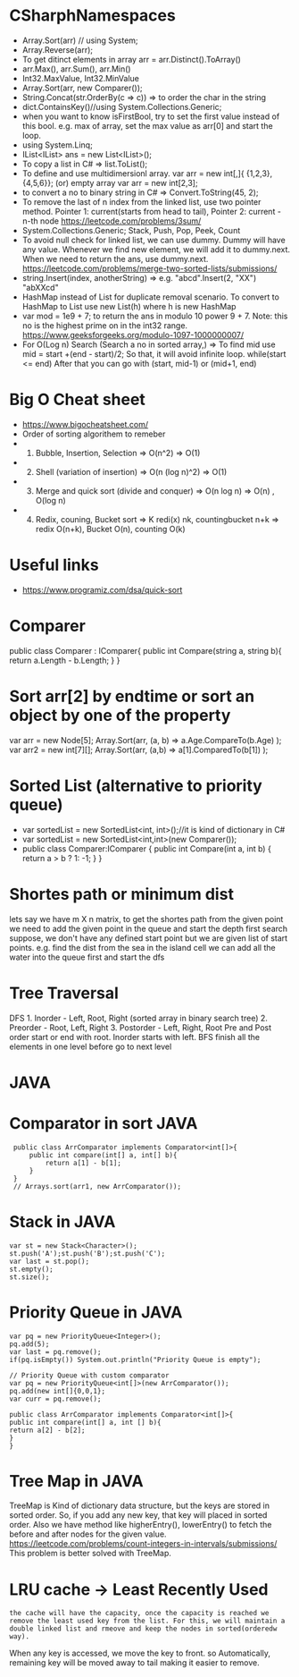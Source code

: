 # CSharphNamespaces
* Array.Sort(arr)    // using System;
* Array.Reverse(arr);
* To get ditinct elements in array arr = arr.Distinct().ToArray()
* arr.Max(), arr.Sum(), arr.Min()
* Int32.MaxValue, Int32.MinValue
* Array.Sort(arr, new Comparer());
* String.Concat(str.OrderBy(c => c)) => to order the char in the string
* dict.ContainsKey()//using System.Collections.Generic;
* when you want to know isFirstBool, try to set the first value instead of this bool. e.g. max of array, set the max value as arr[0] and start the loop.
* using System.Linq;
* IList<IList<int>> ans = new List<IList<int>>();
* To copy a list in C# => list.ToList();
* To define and use multidimersionl array. var arr = new int[,]{ {1,2,3}, {4,5,6}}; (or) empty array var arr = new int[2,3];
* to convert a no to binary string in C# => Convert.ToString(45, 2);
* To remove the last of n index from the linked list, use two pointer method. Pointer 1: current(starts from head to tail), Pointer 2: current - n-th node https://leetcode.com/problems/3sum/
* System.Collections.Generic; Stack<int>, Push, Pop, Peek, Count 
* To avoid null check for linked list, we can use dummy. Dummy will have any value. Whenever we find new element, we will add it to dummy.next. When we need to return the ans, use dummy.next. https://leetcode.com/problems/merge-two-sorted-lists/submissions/
* string.Insert(index, anotherString) => e.g. "abcd".Insert(2, "XX") "abXXcd"
* HashMap<string> instead of List<string> for duplicate removal scenario. To convert to HashMap<string> to List<string> use new List<string>(h) where h is new HashMap<string>
* var mod = 1e9 + 7; to return the ans in modulo 10 power 9 + 7. Note: this no is the highest prime on in the int32 range. https://www.geeksforgeeks.org/modulo-1097-1000000007/
* For O(Log n) Search (Search a no in sorted array,) => To find mid use mid = start +(end - start)/2; So that, it will avoid infinite loop. while(start <= end)
  After that you can go with (start, mid-1) or (mid+1, end)
  
 # Big O Cheat sheet
 * https://www.bigocheatsheet.com/
 * Order of sorting algorithem to remeber
 * 1. Bubble, Insertion, Selection                => O(n^2)                             => O(1)
 * 2. Shell (variation of insertion)              => O(n (log n)^2)                     => O(1)
 * 3. Merge and quick sort (divide and conquer)   => O(n log n)                         => O(n) , O(log n)
 * 4. Redix, couning, Bucket sort                 => K redi(x) nk, countingbucket n+k   => redix O(n+k), Bucket O(n), counting O(k)

  
 # Useful links
  * https://www.programiz.com/dsa/quick-sort

 # Comparer
  public class Comparer : IComparer<string>{
    public int Compare(string a, string b){
      return a.Length - b.Length;
    }
  }
 
 # Sort arr[2] by endtime or sort an object by one of the property
  var arr = new Node[5];
  Array.Sort(arr, (a, b) => a.Age.CompareTo(b.Age) );
  var arr2 = new int[7][];
  Array.Sort(arr, (a,b) => a[1].ComparedTo(b[1]) );
 # Sorted List (alternative to priority queue)
  * var sortedList = new SortedList<int, int>();//it is kind of dictionary in C#
  * var sortedList = new SortedList<int,int>(new Comparer());
  * public class Comparer:IComparer<int>
  {
    public int Compare(int a, int b)
    {
      return a > b ? 1: -1;
    }
  }
 
 # Shortes path or minimum dist
  lets say we have m X n matrix, to get the shortes path from the given point we need to add the given point in the queue and start the depth first search
  suppose, we don't have any defined start point but we are given list of start points.
  e.g. find the dist from the sea in the island cell
  we can add all the water into the queue first and start the dfs
  
 # Tree Traversal
  DFS
    1. Inorder   - Left, Root, Right (sorted array in binary search tree)
    2. Preorder - Root, Left, Right
    3. Postorder - Left, Right, Root
      Pre and Post order start or end with root. Inorder starts with left.
  BFS
    finish all the elements in one level before go to next level

 # JAVA
 # Comparator in sort JAVA
 ```
  public class ArrComparator implements Comparator<int[]>{
      public int compare(int[] a, int[] b){
          return a[1] - b[1];
      }
  }
  // Arrays.sort(arr1, new ArrComparator());
 ```
 # Stack in JAVA
  ```
  var st = new Stack<Character>();
  st.push('A');st.push('B');st.push('C');
  var last = st.pop();
  st.empty();
  st.size();
  ```
 # Priority Queue in JAVA
 ```
 var pq = new PriorityQueue<Integer>();
 pq.add(5);
 var last = pq.remove();
 if(pq.isEmpty()) System.out.println("Priority Queue is empty");

 // Priority Queue with custom comparator
 var pq = new PriorityQueue<int[]>(new ArrComparator());
 pq.add(new int[]{0,0,1};
 var curr = pq.remove();

 public class ArrComparator implements Comparator<int[]>{
 public int compare(int[] a, int [] b){
 return a[2] - b[2];
 }
 }
 ```
 # Tree Map in JAVA
  TreeMap is Kind of dictionary data structure, but the keys are stored in sorted order. So, if you add any new key, that key will placed in sorted order. Also we have method like higherEntry(), lowerEntry() to fetch the before and after nodes for the given value.
  https://leetcode.com/problems/count-integers-in-intervals/submissions/ This problem is better solved with TreeMap.
  
 # LRU cache -> Least Recently Used
    the cache will have the capacity, once the capacity is reached we remove the least used key from the list. For this, we will maintain a double linked list and rmeove and keep the nodes in sorted(orderedw way).
  When any key is accessed, we move the key to front. so Automatically, remaining key will be moved away to tail making it easier to remove.
